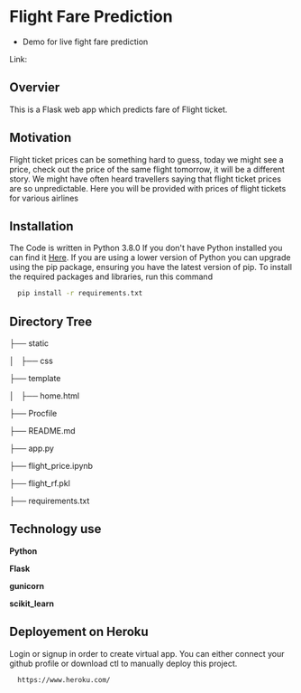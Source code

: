 
# Flight Fare Prediction



- Demo for live fight fare prediction 

Link: 

## Overvier
This is a Flask web app which predicts fare of Flight ticket.
## Motivation
Flight ticket prices can be something hard to guess, today we might see a price, check out the price of the same flight tomorrow, it will be a different story. We might have often heard travellers saying that flight ticket prices are so unpredictable. Here you will be provided with prices of flight tickets for various airlines 
## Installation

The Code is written in Python 3.8.0 If you don't have Python installed you can find it [Here](https://www.python.org/). If you are using a lower version of Python you can upgrade using the pip package, ensuring you have the latest version of pip. To install the required packages and libraries, run this command

```bash
  pip install -r requirements.txt
```
    
## Directory Tree

├── static 

│   ├── css

├── template

│   ├── home.html

├── Procfile

├── README.md

├── app.py

├── flight_price.ipynb

├── flight_rf.pkl

├── requirements.txt
## Technology use

**Python** 

**Flask** 

**gunicorn**

**scikit_learn**


## Deployement on Heroku

Login or signup in order to create virtual app. You can either connect your github profile or download ctl to manually deploy this project.

```bash
  https://www.heroku.com/
```


